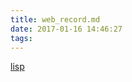 ```yaml
---
title: web_record.md
date: 2017-01-16 14:46:27
tags: 
---
```


[lisp](http://www.csdn.net/article/2012-11-22/2812113-The-Nature-Of-Lisp)
